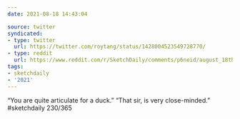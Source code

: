 ```yaml
---
date: 2021-08-18 14:43:04

source: twitter
syndicated:
- type: twitter
  url: https://twitter.com/roytang/status/1428004523549728770/
- type: reddit
  url: https://www.reddit.com/r/SketchDaily/comments/p6neid/august_18th_ducks/h9ezln2/
tags:
- sketchdaily
- '2021'
---
```


“You are quite articulate for a duck.” “That sir, is very close-minded.” #sketchdaily 230/365 
